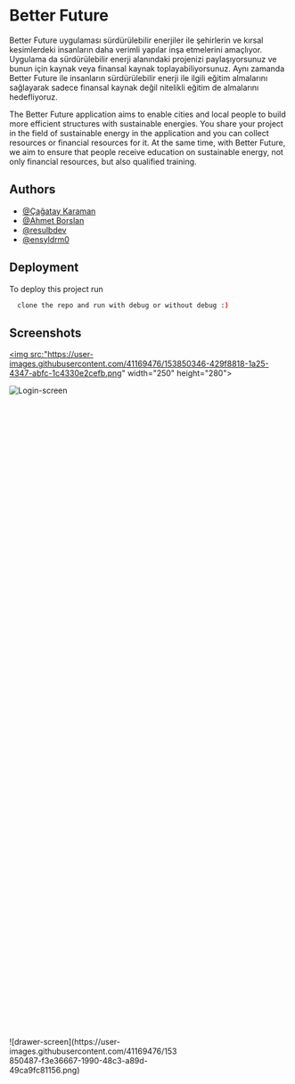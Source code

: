 
# Better Future

Better Future uygulaması sürdürülebilir enerjiler ile  şehirlerin ve kırsal kesimlerdeki insanların daha verimli yapılar inşa etmelerini amaçlıyor. Uygulama da sürdürülebilir enerji alanındaki projenizi paylaşıyorsunuz ve bunun için kaynak veya finansal kaynak toplayabiliyorsunuz. Aynı zamanda Better Future ile insanların sürdürülebilir enerji ile ilgili eğitim almalarını sağlayarak sadece finansal kaynak değil nitelikli eğitim de almalarını hedefliyoruz. 

The Better Future application aims to enable cities and local people to build more efficient structures with sustainable energies. You share your project in the field of sustainable energy in the application and you can collect resources or financial resources for it. At the same time, with Better Future, we aim to ensure that people receive education on sustainable energy, not only financial resources, but also qualified training.

## Authors

- [@Çağatay Karaman](https://github.com/ckaraman)
- [@Ahmet Borslan](https://github.com/auto-coder)
- [@resulbdev](https://github.com/resulbdev)
- [@ensyldrm0](https://github.com/ensyldrm0)
## Deployment

To deploy this project run

```bash
  clone the repo and run with debug or without debug :)
```


## Screenshots
 <a href="url"><img src:"https://user-images.githubusercontent.com/41169476/153850346-429f8818-1a25-4347-abfc-1c4330e2cefb.png" width="250" height="280"></a>
<div style="width: 30%; height: 30%">
  
![Login-screen](https://user-images.githubusercontent.com/41169476/153850346-429f8818-1a25-4347-abfc-1c4330e2cefb.png )
</div>
<div style="width: 60%; height: 60%">
![drawer-screen](https://user-images.githubusercontent.com/41169476/153850487-f3e36667-1990-48c3-a89d-49ca9fc81156.png)
</div>
<div style="width: 60%; height: 60%">
![project-detail-screen](https://user-images.githubusercontent.com/41169476/153850600-86fea972-b9e2-4019-b748-8325efa5675c.png )
</div>
<div style="width: 60%; height: 60%">
![education-screen](https://user-images.githubusercontent.com/41169476/153850695-59a676a3-1c38-4008-afaa-5355d93ec707.png )
</div>
![Logo](https://user-images.githubusercontent.com/41169476/153850811-e2dc32b1-be37-4f57-9c8b-3a0bb35244b2.png)

</div>

## Tech Stack

**Client:** Dart, Flutter

**Server:** Firebase


## Badges

Add badges from somewhere like: [shields.io](https://shields.io/)

[![MIT License](https://img.shields.io/apm/l/atomic-design-ui.svg?)](https://github.com/tterb/atomic-design-ui/blob/master/LICENSEs)
[![GPLv3 License](https://img.shields.io/badge/License-GPL%20v3-yellow.svg)](https://opensource.org/licenses/)
[![AGPL License](https://img.shields.io/badge/license-AGPL-blue.svg)](http://www.gnu.org/licenses/agpl-3.0)


